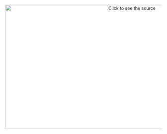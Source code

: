 <div align="center">
	<br>
	<a href="https://github.com/RAC22/RAC22/blame/main/readme.svg">
		<img src="header.svg" width="800" height="400" alt="Click to see the source">
	</a>
	<br>
</div>
